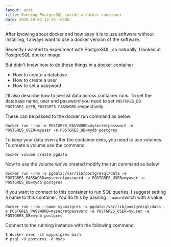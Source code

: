 ```yaml
---
layout: post
title: Running PostgreSQL inside a docker container
date: 2020-10-02 12:29 -0500
---
```

After knowing about docker and how easy it is to use software without
installing, I always want to use a docker version of the software.

Recently I wanted to experiment with PostgreSQL, so naturally, I looked at
PostgreSQL docker image.

But didn't know how to do these things in a docker container
- How to create a database
- How to create a user
- How to set a password

I'll also describe how to persist data across container runs.
To set the database name, user and password you need to set `POSTGRES_DB`
`POSTGRES_USER`, `POSTGRES_PASSWORD` respectively.

These can be passed to the docker run command as below

    docker run --rm -e POSTGRES_PASSWORD=mysecretpassword -e POSTGRES_USER=myuser -e POSTGRES_DB=mydb postgres

To keep your data even after the container exits, you need to use volumes. To create
a volume use the command

    docker volume create pgdata

Now to use the volume we've created modify the run command as below

    docker run --rm -v pgdata:/var/lib/postgresql/data -e POSTGRES_PASSWORD=mysecretpassword -e POSTGRES_USER=myuser -e POSTGRES_DB=mydb postgres

If you want to connect to this container to run SQL queries, I suggest setting a
name to this container. You do this by passing `--name` switch with a value

    docker run --rm --name mypostgres -v pgdata:/var/lib/postgresql/data -e POSTGRES_PASSWORD=mysecretpassword -e POSTGRES_USER=myuser -e POSTGRES_DB=mydb postgres

Connect to the running instance with the following command

    $ docker exec -it mypostgres bash
    # psql -U postgres -d mydb

